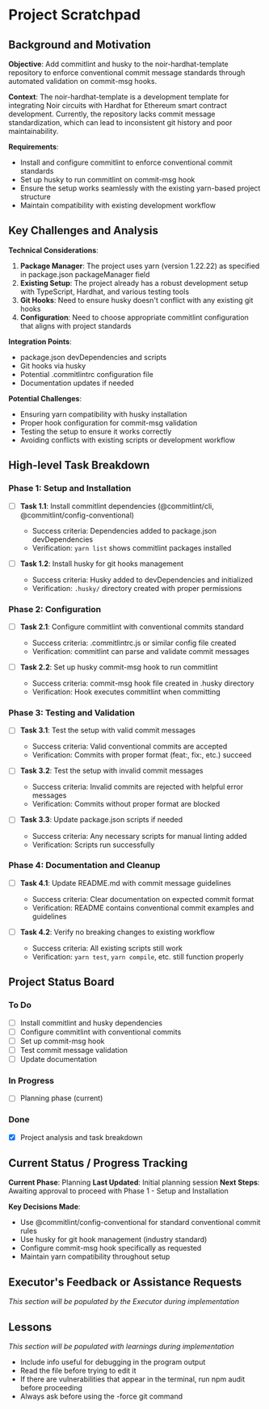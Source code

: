 # Project Scratchpad

## Background and Motivation

**Objective**: Add commitlint and husky to the noir-hardhat-template repository to enforce conventional commit message standards through automated validation on commit-msg hooks.

**Context**: The noir-hardhat-template is a development template for integrating Noir circuits with Hardhat for Ethereum smart contract development. Currently, the repository lacks commit message standardization, which can lead to inconsistent git history and poor maintainability.

**Requirements**:
- Install and configure commitlint to enforce conventional commit standards
- Set up husky to run commitlint on commit-msg hook
- Ensure the setup works seamlessly with the existing yarn-based project structure
- Maintain compatibility with existing development workflow

## Key Challenges and Analysis

**Technical Considerations**:
1. **Package Manager**: The project uses yarn (version 1.22.22) as specified in package.json packageManager field
2. **Existing Setup**: The project already has a robust development setup with TypeScript, Hardhat, and various testing tools
3. **Git Hooks**: Need to ensure husky doesn't conflict with any existing git hooks
4. **Configuration**: Need to choose appropriate commitlint configuration that aligns with project standards

**Integration Points**:
- package.json devDependencies and scripts
- Git hooks via husky
- Potential .commitlintrc configuration file
- Documentation updates if needed

**Potential Challenges**:
- Ensuring yarn compatibility with husky installation
- Proper hook configuration for commit-msg validation
- Testing the setup to ensure it works correctly
- Avoiding conflicts with existing scripts or development workflow

## High-level Task Breakdown

### Phase 1: Setup and Installation
- [ ] **Task 1.1**: Install commitlint dependencies (@commitlint/cli, @commitlint/config-conventional)
  - Success criteria: Dependencies added to package.json devDependencies
  - Verification: `yarn list` shows commitlint packages installed

- [ ] **Task 1.2**: Install husky for git hooks management
  - Success criteria: Husky added to devDependencies and initialized
  - Verification: `.husky/` directory created with proper permissions

### Phase 2: Configuration
- [ ] **Task 2.1**: Configure commitlint with conventional commits standard
  - Success criteria: .commitlintrc.js or similar config file created
  - Verification: commitlint can parse and validate commit messages

- [ ] **Task 2.2**: Set up husky commit-msg hook to run commitlint
  - Success criteria: commit-msg hook file created in .husky directory
  - Verification: Hook executes commitlint when committing

### Phase 3: Testing and Validation
- [ ] **Task 3.1**: Test the setup with valid commit messages
  - Success criteria: Valid conventional commits are accepted
  - Verification: Commits with proper format (feat:, fix:, etc.) succeed

- [ ] **Task 3.2**: Test the setup with invalid commit messages
  - Success criteria: Invalid commits are rejected with helpful error messages
  - Verification: Commits without proper format are blocked

- [ ] **Task 3.3**: Update package.json scripts if needed
  - Success criteria: Any necessary scripts for manual linting added
  - Verification: Scripts run successfully

### Phase 4: Documentation and Cleanup
- [ ] **Task 4.1**: Update README.md with commit message guidelines
  - Success criteria: Clear documentation on expected commit format
  - Verification: README contains conventional commit examples and guidelines

- [ ] **Task 4.2**: Verify no breaking changes to existing workflow
  - Success criteria: All existing scripts still work
  - Verification: `yarn test`, `yarn compile`, etc. still function properly

## Project Status Board

### To Do
- [ ] Install commitlint and husky dependencies
- [ ] Configure commitlint with conventional commits
- [ ] Set up commit-msg hook
- [ ] Test commit message validation
- [ ] Update documentation

### In Progress
- [ ] Planning phase (current)

### Done
- [x] Project analysis and task breakdown

## Current Status / Progress Tracking

**Current Phase**: Planning
**Last Updated**: Initial planning session
**Next Steps**: Awaiting approval to proceed with Phase 1 - Setup and Installation

**Key Decisions Made**:
- Use @commitlint/config-conventional for standard conventional commit rules
- Use husky for git hook management (industry standard)
- Configure commit-msg hook specifically as requested
- Maintain yarn compatibility throughout setup

## Executor's Feedback or Assistance Requests

*This section will be populated by the Executor during implementation*

## Lessons

*This section will be populated with learnings during implementation*
- Include info useful for debugging in the program output
- Read the file before trying to edit it
- If there are vulnerabilities that appear in the terminal, run npm audit before proceeding
- Always ask before using the -force git command 